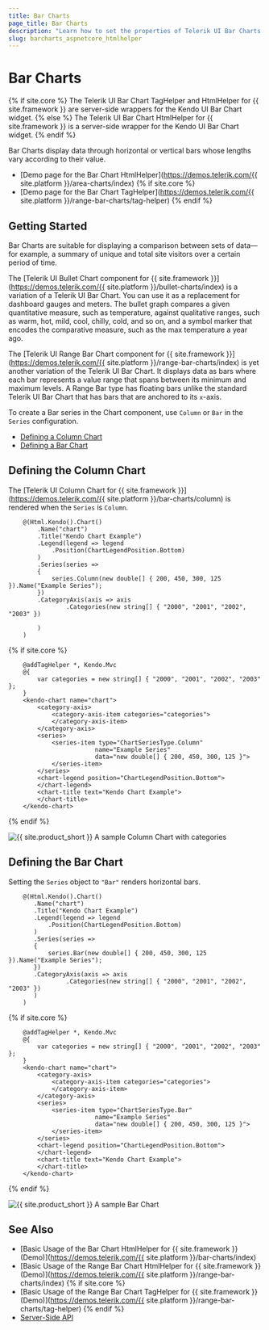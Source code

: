 ```yaml
---
title: Bar Charts
page_title: Bar Charts
description: "Learn how to set the properties of Telerik UI Bar Charts component for {{ site.framework }}."
slug: barcharts_aspnetcore_htmlhelper
---
```


# Bar Charts

{% if site.core %}
The Telerik UI Bar Chart TagHelper and HtmlHelper for {{ site.framework }} are server-side wrappers for the Kendo UI Bar Chart widget.
{% else %}
The Telerik UI Bar Chart HtmlHelper for {{ site.framework }} is a server-side wrapper for the Kendo UI Bar Chart widget.
{% endif %}

Bar Charts display data through horizontal or vertical bars whose lengths vary according to their value.

* [Demo page for the Bar Chart HtmlHelper](https://demos.telerik.com/{{ site.platform }}/area-charts/index)
{% if site.core %}
* [Demo page for the Bar Chart TagHelper](https://demos.telerik.com/{{ site.platform }}/range-bar-charts/tag-helper)
{% endif %}

## Getting Started

Bar Charts are suitable for displaying a comparison between sets of data&mdash;for example, a summary of unique and total site visitors over a certain period of time.

The [Telerik UI Bullet Chart component for {{ site.framework }}](https://demos.telerik.com/{{ site.platform }}/bullet-charts/index) is a variation of a Telerik UI Bar Chart. You can use it as a replacement for dashboard gauges and meters. The bullet graph compares a given quantitative measure, such as temperature, against qualitative ranges, such as warm, hot, mild, cool, chilly, cold, and so on, and a symbol marker that encodes the comparative measure, such as the max temperature a year ago.

The [Telerik UI Range Bar Chart component for {{ site.framework }}](https://demos.telerik.com/{{ site.platform }}/range-bar-charts/index) is yet another variation of the Telerik UI Bar Chart. It displays data as bars where each bar represents a value range that spans between its minimum and maximum levels. A Range Bar type has floating bars unlike the standard Telerik UI Bar Chart that has bars that are anchored to its `x`-axis.

To create a Bar series in the Chart component, use `Column` or `Bar` in the `Series` configuration.

* [Defining a Column Chart](#defining-the-column-chart)
* [Defining a Bar Chart](#defining-the-bar-chart)

## Defining the Column Chart

The [Telerik UI Column Chart for {{ site.framework }}](https://demos.telerik.com/{{ site.platform }}/bar-charts/column) is rendered when the `Series` is `Column`.

```HtmlHelper
    @(Html.Kendo().Chart()
        .Name("chart")
        .Title("Kendo Chart Example")
        .Legend(legend => legend
            .Position(ChartLegendPosition.Bottom)
        )
        .Series(series =>
        {
            series.Column(new double[] { 200, 450, 300, 125 }).Name("Example Series");
        })
        .CategoryAxis(axis => axis
                .Categories(new string[] { "2000", "2001", "2002", "2003" })

        )
    )
```
{% if site.core %}
```TagHelper
    @addTagHelper *, Kendo.Mvc
    @{ 
        var categories = new string[] { "2000", "2001", "2002", "2003" };
    }
    <kendo-chart name="chart">
        <category-axis>
            <category-axis-item categories="categories">
            </category-axis-item>
        </category-axis>
        <series>
            <series-item type="ChartSeriesType.Column" 
                        name="Example Series"
                        data="new double[] { 200, 450, 300, 125 }">
            </series-item>
        </series>
        <chart-legend position="ChartLegendPosition.Bottom">
        </chart-legend>
        <chart-title text="Kendo Chart Example">
        </chart-title>
    </kendo-chart>
```
{% endif %}

![{{ site.product_short }} A sample Column Chart with categories](images/chart-column-categories.png)

## Defining the Bar Chart

Setting the `Series` object to `"Bar"` renders horizontal bars.

```HtmlHelper
    @(Html.Kendo().Chart()
       .Name("chart")
       .Title("Kendo Chart Example")
       .Legend(legend => legend
           .Position(ChartLegendPosition.Bottom)
       )
       .Series(series =>
       {
           series.Bar(new double[] { 200, 450, 300, 125 }).Name("Example Series");
       })
       .CategoryAxis(axis => axis
                .Categories(new string[] { "2000", "2001", "2002", "2003" })
       )
    )
```
{% if site.core %}
```TagHelper
    @addTagHelper *, Kendo.Mvc
    @{ 
        var categories = new string[] { "2000", "2001", "2002", "2003" };
    }
    <kendo-chart name="chart">
        <category-axis>
            <category-axis-item categories="categories">
            </category-axis-item>
        </category-axis>
        <series>
            <series-item type="ChartSeriesType.Bar" 
                        name="Example Series"
                        data="new double[] { 200, 450, 300, 125 }">
            </series-item>
        </series>
        <chart-legend position="ChartLegendPosition.Bottom">
        </chart-legend>
        <chart-title text="Kendo Chart Example">
        </chart-title>
    </kendo-chart>
```
{% endif %}

![{{ site.product_short }} A sample Bar Chart](images/chart-bar.png)

## See Also

* [Basic Usage of the Bar Chart HtmlHelper for {{ site.framework }} (Demo)](https://demos.telerik.com/{{ site.platform }}/bar-charts/index)
* [Basic Usage of the Range Bar Chart HtmlHelper for {{ site.framework }} (Demo)](https://demos.telerik.com/{{ site.platform }}/range-bar-charts/index)
{% if site.core %}
* [Basic Usage of the Range Bar Chart TagHelper for {{ site.framework }} (Demo)](https://demos.telerik.com/{{ site.platform }}/range-bar-charts/tag-helper)
{% endif %}
* [Server-Side API](/api/chart)
